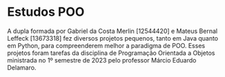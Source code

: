 # Estudos POO

A dupla formada por Gabriel da Costa Merlin [12544420] e Mateus Bernal Leffeck [13673318] fez diversos projetos pequenos, tanto
em Java quanto em Python, para compreenderem melhor a paradigma de POO. Esses projetos foram tarefas da disciplina de Programação
Orientada a Objetos ministrada no 1º semestre de 2023 pelo professor Márcio Eduardo Delamaro.
